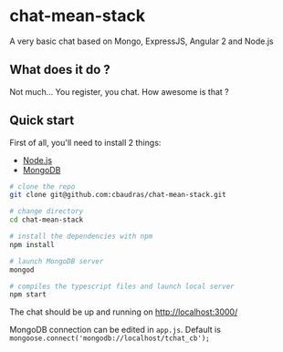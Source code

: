 # chat-mean-stack
A very basic chat based on Mongo, ExpressJS, Angular 2 and Node.js

## What does it do ?

Not much... You register, you chat. How awesome is that ?




## Quick start

First of all, you'll need to install 2 things:
- [Node.js](https://nodejs.org/en/) 
- [MongoDB](https://docs.mongodb.com/getting-started/shell/installation/)



```bash
# clone the repo
git clone git@github.com:cbaudras/chat-mean-stack.git

# change directory 
cd chat-mean-stack

# install the dependencies with npm
npm install

# launch MongoDB server
mongod

# compiles the typescript files and launch local server
npm start

```

The chat should be up and running on [http://localhost:3000/](http://localhost:3000/)

MongoDB connection can be edited in `app.js`. Default is `mongoose.connect('mongodb://localhost/tchat_cb');`
